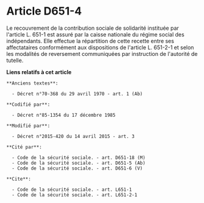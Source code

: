 # Article D651-4

Le recouvrement de la contribution sociale de solidarité instituée par l'article L. 651-1 est assuré par la caisse nationale
du régime social des indépendants. Elle effectue la répartition de cette recette entre ses affectataires conformément aux
dispositions de l'article L. 651-2-1 et selon les modalités de reversement communiquées par instruction de l'autorité de
tutelle.

**Liens relatifs à cet article**

	**Anciens textes**:

	  - Décret n°70-368 du 29 avril 1970 - art. 1 (Ab)

	**Codifié par**:

	  - Décret n°85-1354 du 17 décembre 1985

	**Modifié par**:

	  - Décret n°2015-420 du 14 avril 2015 - art. 3

	**Cité par**:

	  - Code de la sécurité sociale. - art. D651-18 (M)
	  - Code de la sécurité sociale. - art. D651-5 (Ab)
	  - Code de la sécurité sociale. - art. D651-6 (V)

	**Cite**:

	  - Code de la sécurité sociale. - art. L651-1
	  - Code de la sécurité sociale. - art. L651-2-1
